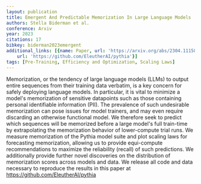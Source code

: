 ```yaml
---
layout: publication
title: Emergent And Predictable Memorization In Large Language Models
authors: Stella Biderman et al.
conference: Arxiv
year: 2023
citations: 17
bibkey: biderman2023emergent
additional_links: [{name: Paper, url: 'https://arxiv.org/abs/2304.11158'}, {name: Code,
    url: 'https://github.com/EleutherAI/pythia'}]
tags: [Pre-Training, Efficiency and Optimization, Scaling Laws]
---
```

Memorization, or the tendency of large language models (LLMs) to output
entire sequences from their training data verbatim, is a key concern for safely
deploying language models. In particular, it is vital to minimize a model's
memorization of sensitive datapoints such as those containing personal
identifiable information (PII). The prevalence of such undesirable memorization
can pose issues for model trainers, and may even require discarding an
otherwise functional model. We therefore seek to predict which sequences will
be memorized before a large model's full train-time by extrapolating the
memorization behavior of lower-compute trial runs. We measure memorization of
the Pythia model suite and plot scaling laws for forecasting memorization,
allowing us to provide equi-compute recommendations to maximize the reliability
(recall) of such predictions. We additionally provide further novel discoveries
on the distribution of memorization scores across models and data. We release
all code and data necessary to reproduce the results in this paper at
https://github.com/EleutherAI/pythia